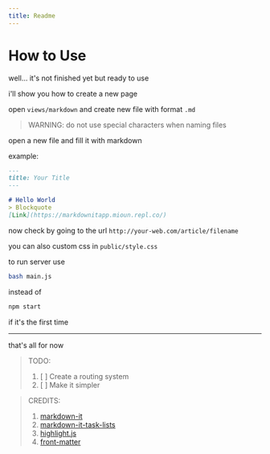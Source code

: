 ```yaml
---
title: Readme
---
```

# How to Use
well... it's not finished yet but ready to use

i'll show you how to create a new page

open `views/markdown`
and create new file with format `.md`
> WARNING: do not use special characters when naming files

open a new file and fill it with markdown

example:
```md
---
title: Your Title
---

# Hello World
> Blockquote
[Link](https://markdownitapp.mioun.repl.co/)
```

now check by going to the url `http://your-web.com/article/filename`

you can also custom css in `public/style.css`

to run server use
```bash 
bash main.js
```

instead of 

```bash
npm start
```

if it's the first time

---

that's all for now

> TODO:
>  1. [ ] Create a routing system
>  2. [ ] Make it simpler

> CREDITS:
> 1. [markdown-it](https://github.com/markdown-it/markdown-it)
> 2. [markdown-it-task-lists](https://github.com/revin/markdown-it-task-lists)
> 3. [highlight.js](https://github.com/highlightjs/highlight.js/)
> 4. [front-matter](https://github.com/jxson/front-matter)